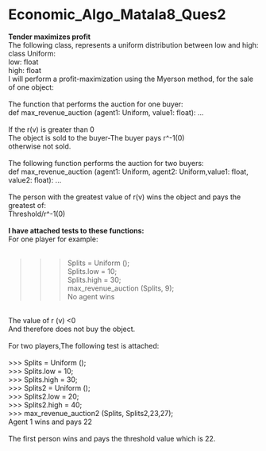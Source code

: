 # Economic_Algo_Matala8_Ques2

**Tender maximizes profit** <br />
The following class, represents a uniform distribution between low and high:<br />
class Uniform: <br />
low: float <br />
high: float <br />
I will perform a profit-maximization using the Myerson method, for the sale of one object: <br />
<br />
The function that performs the auction for one buyer:<br />
def max_revenue_auction (agent1: Uniform, value1: float): ...<br />
<br />
If the r(v) is greater than 0<br />
The object is sold to the buyer-The buyer pays r^-1(0)<br />
otherwise not sold.<br />
<br />
The following function performs the auction for two buyers:<br />
def max_revenue_auction (agent1: Uniform, agent2: Uniform,value1: float, value2: float): ...<br />
<br />
The person with the greatest value of r(v) wins the object and pays the greatest of:<br />
Threshold/r^-1(0)<br />
<br />
**I have attached tests to these functions:**<br />
For one player for example:<br />
<br />
 >>> Splits = Uniform ();<br />
 >>> Splits.low = 10;<br />
 >>> Splits.high = 30;<br />
 >>> max_revenue_auction (Splits, 9);<br />
    No agent wins<br />
<br />
The value of r (v) <0<br />
And therefore does not buy the object.<br />
<br />
For two players,The following test is attached:<br />
<br />
 >>> Splits = Uniform ();<br />
 >>> Splits.low = 10;<br />
 >>> Splits.high = 30;<br />
 >>> Splits2 = Uniform ();<br />
 >>> Splits2.low = 20;<br />
 >>> Splits2.high = 40;<br />
 >>> max_revenue_auction2 (Splits, Splits2,23,27);<br />
    Agent 1 wins and pays 22<br />
<br />
The first person wins and pays the threshold value which is 22.<br />
<br />
